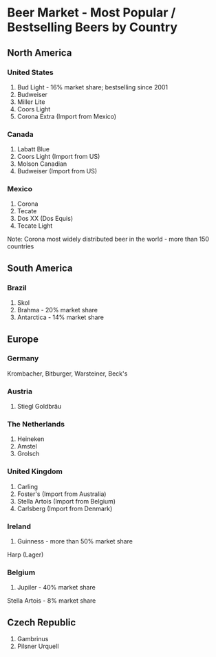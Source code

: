 # Beer Market - Most Popular / Bestselling Beers by Country

## North America

### United States

1. Bud Light  - 16% market share; bestselling since 2001
2. Budweiser
3. Miller Lite
4. Coors Light
5. Corona Extra (Import from Mexico)

### Canada

1. Labatt Blue
2. Coors Light (Import from US)
3. Molson Canadian
4. Budweiser (Import from US)

### Mexico

1. Corona
2. Tecate
3. Dos XX (Dos Equis)
4. Tecate Light

Note: Corona most widely distributed beer in the world - more than 150 countries


## South America

### Brazil

1. Skol
2. Brahma - 20% market share
3. Antarctica - 14% market share


## Europe

### Germany

Krombacher, Bitburger, Warsteiner, Beck's

### Austria

1. Stiegl Goldbräu

### The Netherlands

1. Heineken
2. Amstel
3. Grolsch

### United Kingdom

1. Carling
2. Foster's  (Import from Australia)
3. Stella Artois (Import from Belgium)
4. Carlsberg (Import from Denmark)

### Ireland

1. Guinness  - more than 50% market share

Harp (Lager)

### Belgium

1. Jupiler - 40% market share

Stella Artois  - 8% market share
 
## Czech Republic

1. Gambrinus
2. Pilsner Urquell











